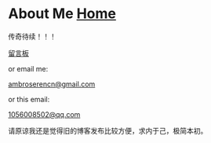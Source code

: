 # About Me  [Home](../index.md)

传奇待续！！！

[留言板](https://ambroseren.github.io/friends/)
                            
or email me:

ambroserencn@gmail.com

or this email:

1056008502@qq.com


请原谅我还是觉得旧的博客发布比较方便，求内于己，极简本初。

